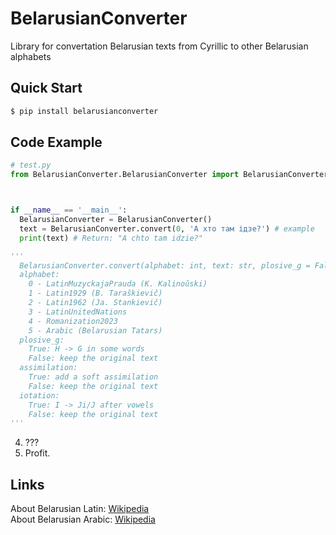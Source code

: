 # BelarusianConverter
Library for convertation Belarusian texts from Cyrillic to other Belarusian alphabets
## Quick Start
```py
$ pip install belarusianconverter
```
## Code Example
```py
# test.py
from BelarusianConverter.BelarusianConverter import BelarusianConverter



if __name__ == '__main__':
  BelarusianConverter = BelarusianConverter()
  text = BelarusianConverter.convert(0, 'А хто там ідзе?') # example
  print(text) # Return: "A chto tam idzie?"

'''
  BelarusianConverter.convert(alphabet: int, text: str, plosive_g = False, assimilation = False, iotation = False)
  alphabet:
    0 - LatinMuzyckajaPrauda (K. Kalinoŭski)
    1 - Latin1929 (B. Taraškievič)
    2 - Latin1962 (Ja. Stankievič)
    3 - LatinUnitedNations
    4 - Romanization2023
    5 - Arabic (Belarusian Tatars)
  plosive_g:
    True: H -> G in some words
    False: keep the original text
  assimilation:
    True: add a soft assimilation
    False: keep the original text
  iotation:
    True: I -> Ji/J after vowels
    False: keep the original text
'''

```
4. ???
5. Profit.     

## Links
About Belarusian Latin: [Wikipedia](https://en.wikipedia.org/wiki/Belarusian_Latin_alphabet)      
About Belarusian Arabic: [Wikipedia](https://en.wikipedia.org/wiki/Belarusian_Arabic_alphabet)
